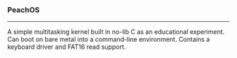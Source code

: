 ### PeachOS
---

A simple multitasking kernel built in no-lib C as an educational experiment. Can boot on bare metal into a command-line environment. Contains a keyboard driver and FAT16 read support. 
